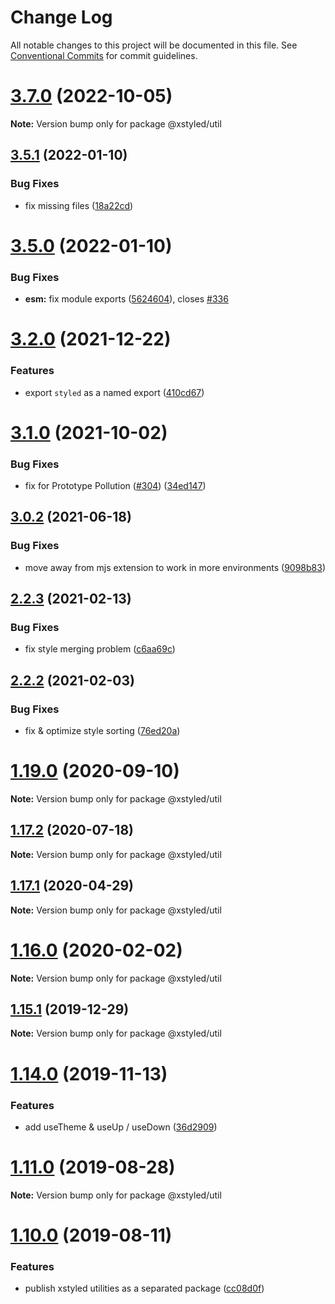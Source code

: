 # Change Log

All notable changes to this project will be documented in this file.
See [Conventional Commits](https://conventionalcommits.org) for commit guidelines.

# [3.7.0](https://github.com/gregberge/xstyled/compare/v3.6.0...v3.7.0) (2022-10-05)

**Note:** Version bump only for package @xstyled/util





## [3.5.1](https://github.com/gregberge/xstyled/compare/v3.5.0...v3.5.1) (2022-01-10)


### Bug Fixes

* fix missing files ([18a22cd](https://github.com/gregberge/xstyled/commit/18a22cd6bbf3ffac9b3df385eb169ca0364c8b45))





# [3.5.0](https://github.com/gregberge/xstyled/compare/v3.4.0...v3.5.0) (2022-01-10)


### Bug Fixes

* **esm:** fix module exports ([5624604](https://github.com/gregberge/xstyled/commit/56246046815ffab3d860a298c6c4bc62162c928d)), closes [#336](https://github.com/gregberge/xstyled/issues/336)





# [3.2.0](https://github.com/gregberge/xstyled/compare/v3.1.2...v3.2.0) (2021-12-22)


### Features

* export `styled` as a named export ([410cd67](https://github.com/gregberge/xstyled/commit/410cd679fc6c5c72b527c062bc88fb3d4dfe252c))





# [3.1.0](https://github.com/gregberge/xstyled/compare/v3.0.3...v3.1.0) (2021-10-02)


### Bug Fixes

* fix for Prototype Pollution ([#304](https://github.com/gregberge/xstyled/issues/304)) ([34ed147](https://github.com/gregberge/xstyled/commit/34ed147c2c9dd02bc213e74f9d5d7af1fae3b42c))





## [3.0.2](https://github.com/gregberge/xstyled/tree/master/packages/util/compare/v3.0.1...v3.0.2) (2021-06-18)


### Bug Fixes

* move away from mjs extension to work in more environments ([9098b83](https://github.com/gregberge/xstyled/tree/master/packages/util/commit/9098b83407888dea985081029dc93c18d5bb6eab))





## [2.2.3](https://github.com/gregberge/xstyled/tree/master/packages/util/compare/v2.2.2...v2.2.3) (2021-02-13)


### Bug Fixes

* fix style merging problem ([c6aa69c](https://github.com/gregberge/xstyled/tree/master/packages/util/commit/c6aa69ccaf5a550f58899a80783ca74c39d547d3))





## [2.2.2](https://github.com/gregberge/xstyled/tree/master/packages/util/compare/v2.2.1...v2.2.2) (2021-02-03)


### Bug Fixes

* fix & optimize style sorting ([76ed20a](https://github.com/gregberge/xstyled/tree/master/packages/util/commit/76ed20a122666c50e80a9b3ddcf32c467d7d6de7))





# [1.19.0](https://github.com/gregberge/xstyled/tree/master/packages/util/compare/v1.18.1...v1.19.0) (2020-09-10)

**Note:** Version bump only for package @xstyled/util





## [1.17.2](https://github.com/gregberge/xstyled/tree/master/packages/util/compare/v1.17.1...v1.17.2) (2020-07-18)

**Note:** Version bump only for package @xstyled/util





## [1.17.1](https://github.com/gregberge/xstyled/tree/master/packages/util/compare/v1.17.0...v1.17.1) (2020-04-29)

**Note:** Version bump only for package @xstyled/util





# [1.16.0](https://github.com/gregberge/xstyled/tree/master/packages/util/compare/v1.15.1...v1.16.0) (2020-02-02)

**Note:** Version bump only for package @xstyled/util





## [1.15.1](https://github.com/gregberge/xstyled/tree/master/packages/util/compare/v1.15.0...v1.15.1) (2019-12-29)

**Note:** Version bump only for package @xstyled/util





# [1.14.0](https://github.com/gregberge/xstyled/compare/v1.13.1...v1.14.0) (2019-11-13)


### Features

* add useTheme & useUp / useDown ([36d2909](https://github.com/gregberge/xstyled/commit/36d290924d6cfaef97dd3144b4895ab944aa1f25))





# [1.11.0](https://github.com/gregberge/xstyled/compare/v1.10.1...v1.11.0) (2019-08-28)

**Note:** Version bump only for package @xstyled/util





# [1.10.0](https://github.com/gregberge/xstyled/compare/v1.9.1...v1.10.0) (2019-08-11)


### Features

* publish xstyled utilities as a separated package ([cc08d0f](https://github.com/gregberge/xstyled/commit/cc08d0f))
